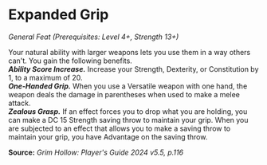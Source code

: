 # Expanded Grip
*General Feat (Prerequisites: Level 4+, Strength 13+)*

Your natural ability with larger weapons lets you use them in a way others can't. You gain the following benefits.  
***Ability Score Increase.*** Increase your Strength, Dexterity, or Constitution by 1, to a maximum of 20.  
***One-Handed Grip.*** When you use a Versatile weapon with one hand, the weapon deals the damage in parentheses when used to make a melee attack.  
***Zealous Grasp.*** If an effect forces you to drop what you are holding, you can make a DC 15 Strength saving throw to maintain your grip. When you are subjected to an effect that allows you to make a saving throw to maintain your grip, you have Advantage on the saving throw.

**Source:** *Grim Hollow: Player's Guide 2024 v5.5, p.116*